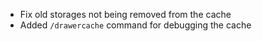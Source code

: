 * Fix old storages not being removed from the cache
* Added `/drawercache` command for debugging the cache